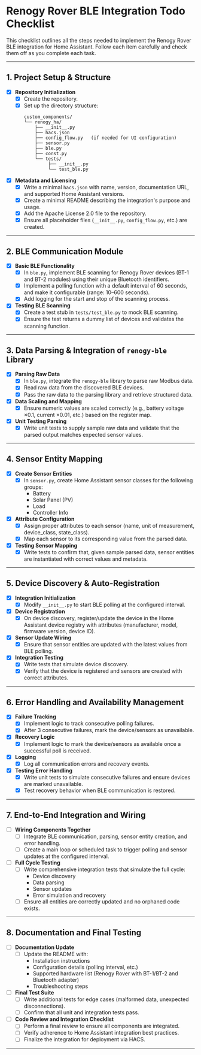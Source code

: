 # Renogy Rover BLE Integration Todo Checklist

This checklist outlines all the steps needed to implement the Renogy Rover BLE integration for Home Assistant. Follow each item carefully and check them off as you complete each task.

---

## 1. Project Setup & Structure
- [x] **Repository Initialization**
  - [x] Create the repository.
  - [x] Set up the directory structure:
    ```
    custom_components/
    └── renogy_ha/
        ├── __init__.py
        ├── hacs.json
        ├── config_flow.py   (if needed for UI configuration)
        ├── sensor.py
        ├── ble.py
        ├── const.py
        └── tests/
             ├── __init__.py
             └── test_ble.py
    ```
- [x] **Metadata and Licensing**
  - [x] Write a minimal `hacs.json` with name, version, documentation URL, and supported Home Assistant versions.
  - [x] Create a minimal README describing the integration's purpose and usage.
  - [x] Add the Apache License 2.0 file to the repository.
  - [X] Ensure all placeholder files (`__init__.py`, `config_flow.py`, etc.) are created.

---

## 2. BLE Communication Module
- [x] **Basic BLE Functionality**
  - [x] In `ble.py`, implement BLE scanning for Renogy Rover devices (BT-1 and BT-2 modules) using their unique Bluetooth identifiers.
  - [x] Implement a polling function with a default interval of 60 seconds, and make it configurable (range: 10–600 seconds).
  - [x] Add logging for the start and stop of the scanning process.
- [x] **Testing BLE Scanning**
  - [x] Create a test stub in `tests/test_ble.py` to mock BLE scanning.
  - [x] Ensure the test returns a dummy list of devices and validates the scanning function.

---

## 3. Data Parsing & Integration of `renogy-ble` Library
- [x] **Parsing Raw Data**
  - [x] In `ble.py`, integrate the `renogy-ble` library to parse raw Modbus data.
  - [x] Read raw data from the discovered BLE devices.
  - [x] Pass the raw data to the parsing library and retrieve structured data.
- [x] **Data Scaling and Mapping**
  - [x] Ensure numeric values are scaled correctly (e.g., battery voltage ×0.1, current ×0.01, etc.) based on the register map.
- [x] **Unit Testing Parsing**
  - [x] Write unit tests to supply sample raw data and validate that the parsed output matches expected sensor values.

---

## 4. Sensor Entity Mapping
- [x] **Create Sensor Entities**
  - [x] In `sensor.py`, create Home Assistant sensor classes for the following groups:
    - Battery
    - Solar Panel (PV)
    - Load
    - Controller Info
- [x] **Attribute Configuration**
  - [x] Assign proper attributes to each sensor (name, unit of measurement, device_class, state_class).
  - [x] Map each sensor to its corresponding value from the parsed data.
- [x] **Testing Sensor Mapping**
  - [x] Write tests to confirm that, given sample parsed data, sensor entities are instantiated with correct values and metadata.

---

## 5. Device Discovery & Auto-Registration
- [x] **Integration Initialization**
  - [x] Modify `__init__.py` to start BLE polling at the configured interval.
- [x] **Device Registration**
  - [x] On device discovery, register/update the device in the Home Assistant device registry with attributes (manufacturer, model, firmware version, device ID).
- [x] **Sensor Update Wiring**
  - [x] Ensure that sensor entities are updated with the latest values from BLE polling.
- [x] **Integration Testing**
  - [x] Write tests that simulate device discovery.
  - [x] Verify that the device is registered and sensors are created with correct attributes.

---

## 6. Error Handling and Availability Management
- [x] **Failure Tracking**
  - [x] Implement logic to track consecutive polling failures.
  - [x] After 3 consecutive failures, mark the device/sensors as unavailable.
- [x] **Recovery Logic**
  - [x] Implement logic to mark the device/sensors as available once a successful poll is received.
- [x] **Logging**
  - [x] Log all communication errors and recovery events.
- [x] **Testing Error Handling**
  - [x] Write unit tests to simulate consecutive failures and ensure devices are marked unavailable.
  - [x] Test recovery behavior when BLE communication is restored.

---

## 7. End-to-End Integration and Wiring
- [ ] **Wiring Components Together**
  - [ ] Integrate BLE communication, parsing, sensor entity creation, and error handling.
  - [ ] Create a main loop or scheduled task to trigger polling and sensor updates at the configured interval.
- [ ] **Full Cycle Testing**
  - [ ] Write comprehensive integration tests that simulate the full cycle:
    - Device discovery
    - Data parsing
    - Sensor updates
    - Error simulation and recovery
  - [ ] Ensure all entities are correctly updated and no orphaned code exists.

---

## 8. Documentation and Final Testing
- [ ] **Documentation Update**
  - [ ] Update the README with:
    - Installation instructions
    - Configuration details (polling interval, etc.)
    - Supported hardware list (Renogy Rover with BT-1/BT-2 and Bluetooth adapter)
    - Troubleshooting steps
- [ ] **Final Test Suite**
  - [ ] Write additional tests for edge cases (malformed data, unexpected disconnections).
  - [ ] Confirm that all unit and integration tests pass.
- [ ] **Code Review and Integration Checklist**
  - [ ] Perform a final review to ensure all components are integrated.
  - [ ] Verify adherence to Home Assistant integration best practices.
  - [ ] Finalize the integration for deployment via HACS.

---
